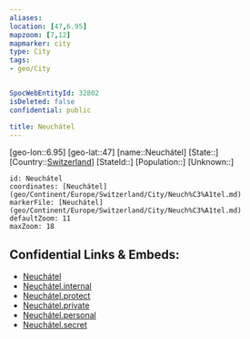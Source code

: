 ```yaml
---
aliases: 
location: [47,6.95]
mapzoom: [7,12] 
mapmarker: city 
type: City
tags:
- geo/City


SpocWebEntityId: 32802
isDeleted: false
confidential: public

title: Neuchátel
---
```

[geo-lon::6.95]
[geo-lat::47]
[name::Neuchátel]
[State::]
[Country::[Switzerland](geo/Continent/Europe/Switzerland.md)]
[StateId::]
[Population::]
[Unknown::]


```leaflet
id: Neuchátel
coordinates: [Neuchátel](geo/Continent/Europe/Switzerland/City/Neuch%C3%A1tel.md)
markerFile: [Neuchátel](geo/Continent/Europe/Switzerland/City/Neuch%C3%A1tel.md)
defaultZoom: 11 
maxZoom: 18
```


## Confidential Links & Embeds: 
- [Neuchátel](../../../../../../_public/geo/Continent/Europe/Switzerland/City/Neuch%C3%A1tel.md) 
- [Neuchátel.internal](../../../../../../_internal/geo/Continent/Europe/Switzerland/City/Neuch%C3%A1tel.internal.md) 
- [Neuchátel.protect](../../../../../../_protect/geo/Continent/Europe/Switzerland/City/Neuch%C3%A1tel.protect.md) 
- [Neuchátel.private](../../../../../../_private/geo/Continent/Europe/Switzerland/City/Neuch%C3%A1tel.private.md) 
- [Neuchátel.personal](../../../../../../_personal/geo/Continent/Europe/Switzerland/City/Neuch%C3%A1tel.personal.md) 
- [Neuchátel.secret](../../../../../../_secret/geo/Continent/Europe/Switzerland/City/Neuch%C3%A1tel.secret.md) 
